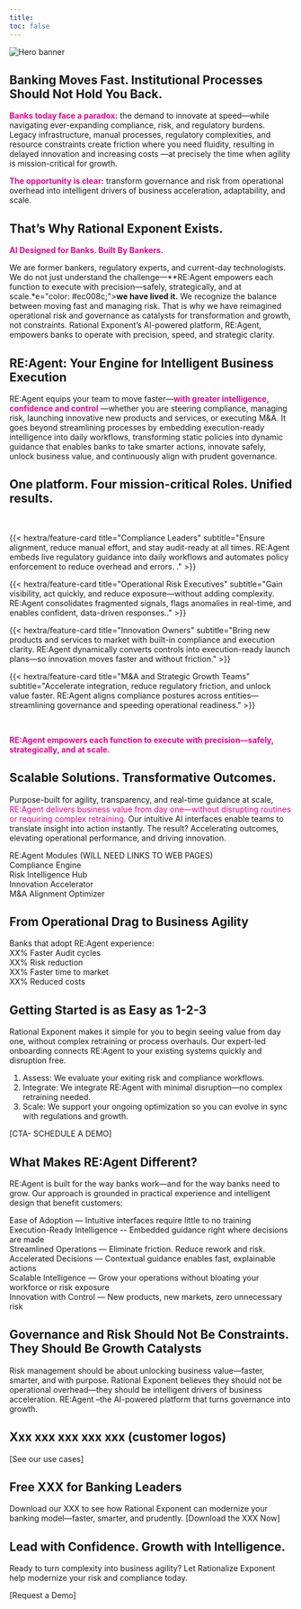 ```yaml
---
title: 
toc: false
---
```


<section class="hx-w-full hx-mb-8">
  <img src="gif1.gif" alt="Hero banner" class="hx-w-full hx-h-auto"  />
</section>



## Banking Moves Fast. Institutional Processes Should Not Hold You Back.

<span style="color: #ec008c;">**Banks today face a paradox:**</span> the demand to innovate at speed—while navigating ever-expanding compliance, risk, and regulatory burdens. Legacy infrastructure, manual processes, regulatory complexities, and resource constraints create friction where you need fluidity, resulting in delayed innovation and increasing costs —at precisely the time when agility is mission-critical for growth.

<!-- <span style="color: #ec008c;">This text is orange-red.</span>*-->

<span style="color: #ec008c;">**The opportunity is clear:**</span>  transform governance and risk from operational overhead into intelligent drivers of business acceleration, adaptability, and scale.



<section class="hx-w-full hx-mb-8">





## That’s Why Rational Exponent Exists.

<span style="color: #ec008c;">**AI Designed for Banks. Built By Bankers.**</span> 

We are former bankers, regulatory experts, and current-day technologists. We do not just understand the challenge—<span styl>**RE:Agent empowers each function to execute with precision—safely, strategically, and at scale.*e="color: #ec008c;">**we have lived it.**</span>  We recognize the balance between moving fast and managing risk. That is why we have reimagined operational risk and governance as catalysts for transformation and growth, not constraints. Rational Exponent’s AI-powered platform, RE:Agent, empowers banks to operate with precision, speed, and strategic clarity.



## RE:Agent: Your Engine for Intelligent Business Execution

RE:Agent equips your team to move faster—<span style="color: #ec008c;">**with greater intelligence, confidence and control**</span> —whether you are steering compliance, managing risk, launching innovative new products and services, or executing M&A. It goes beyond streamlining processes by embedding execution-ready intelligence into daily workflows, transforming static policies into dynamic guidance that enables banks to take smarter actions, innovate safely, unlock business value, and continuously align with prudent governance. 

## One platform. Four mission-critical Roles. Unified results.


<br>



<div class="grid grid-cols-2 md:grid-cols-2 gap-6">

  {{< hextra/feature-card title="Compliance Leaders" subtitle="Ensure alignment, reduce manual effort, and stay audit-ready at all times. RE:Agent embeds live regulatory guidance into daily workflows and automates policy enforcement to reduce overhead and errors. ." >}}

  {{< hextra/feature-card title="Operational Risk Executives" subtitle="Gain visibility, act quickly, and reduce exposure—without adding complexity. RE:Agent consolidates fragmented signals, flags anomalies in real-time, and enables confident, data-driven responses.." >}}

  {{< hextra/feature-card title="Innovation Owners" subtitle="Bring new products and services to market with built-in compliance and execution clarity. RE:Agent dynamically converts controls into execution-ready launch plans—so innovation moves faster and without friction." >}}

  {{< hextra/feature-card title="M&A and Strategic Growth Teams" subtitle="Accelerate integration, reduce regulatory friction, and unlock value faster. RE:Agent aligns compliance postures across entities—streamlining governance and speeding operational readiness." >}}

</div>

<br>



<span style="color: #ec008c;">**RE:Agent empowers each function to execute with precision—safely, strategically, and at scale.**</span>


## Scalable Solutions. Transformative Outcomes.

Purpose-built for agility, transparency, and real-time guidance at scale, <span style="color: #ec008c;">RE:Agent delivers business value from day one—without disrupting routines or requiring complex retraining.</span>  Our intuitive AI interfaces enable teams to translate insight into action instantly. The result? Accelerating outcomes, elevating operational performance, and driving innovation.

RE:Agent Modules (WILL NEED LINKS TO WEB PAGES) <br>
Compliance Engine <br>
Risk Intelligence Hub <br>
Innovation Accelerator <br>
M&A Alignment Optimizer <br>


## From Operational Drag to Business Agility

Banks that adopt RE:Agent experience: <br>
XX% Faster Audit cycles<br>
XX% Risk reduction<br>
XX% Faster time to market<br>
XX% Reduced costs<br>


## Getting Started is as Easy as 1-2-3

Rational Exponent makes it simple for you to begin seeing value from day one, without complex retraining or process overhauls. Our expert-led onboarding connects RE:Agent to your existing systems quickly and disruption free.

1.	Assess: We evaluate your exiting risk and compliance workflows.
2.	Integrate: We integrate RE:Agent with minimal disruption—no complex retraining needed.
3.	Scale: We support your ongoing optimization so you can evolve in sync with regulations and growth.

[CTA- SCHEDULE A DEMO]

## What Makes RE:Agent Different? 

RE:Agent is built for the way banks work—and for the way banks need to grow. Our approach is grounded in practical experience and intelligent design that benefit customers:

Ease of Adoption — Intuitive interfaces require little to no training <br>
Execution-Ready Intelligence -- Embedded guidance right where decisions are made <br>
Streamlined Operations — Eliminate friction. Reduce rework and risk.<br>
Accelerated Decisions — Contextual guidance enables fast, explainable actions<br>
Scalable Intelligence — Grow your operations without bloating your workforce or risk exposure <br>
Innovation with Control — New products, new markets, zero unnecessary risk<br>

## Governance and Risk Should Not Be Constraints. They Should Be Growth Catalysts 

Risk management should be about unlocking business value—faster, smarter, and with purpose. Rational Exponent believes they should not be operational overhead—they  should be intelligent drivers of business acceleration.
RE:Agent –the AI-powered platform that turns governance into growth.

## Xxx xxx xxx xxx xxx (customer logos)

[See our use cases]

## Free XXX for Banking Leaders

Download our XXX to see how Rational Exponent can modernize your banking model—faster, smarter, and prudently. 
[Download the XXX Now]

## Lead with Confidence. Growth with Intelligence.

Ready to turn complexity into business agility? Let Rationalize Exponent help  modernize your risk and compliance today.

[Request a Demo]